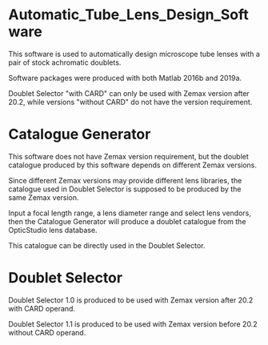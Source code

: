 # Automatic_Tube_Lens_Design_Software
This software is used to automatically design microscope tube lenses with a pair of stock achromatic doublets.

Software packages were produced with both Matlab 2016b and 2019a.

Doublet Selector "with CARD" can only be used with Zemax version after 20.2, while versions "without CARD" do not have the version requirement.

# Catalogue Generator
This software does not have Zemax version requirement, but the doublet catalogue produced by this software depends on different Zemax versions. 

Since different Zemax versions may provide different lens libraries, the catalogue used in Doublet Selector is supposed to be produced by the same Zemax version.

Input a focal length range, a lens diameter range and select lens vendors, then the Catalogue Generator will produce a doublet catalogue from the OpticStudio lens database.

This catalogue can be directly used in the Doublet Selector.

# Doublet Selector
Doublet Selector 1.0 is produced to be used with Zemax version after 20.2 with CARD operand.

Doublet Selector 1.1 is produced to be used with Zemax version before 20.2 without CARD operand.
